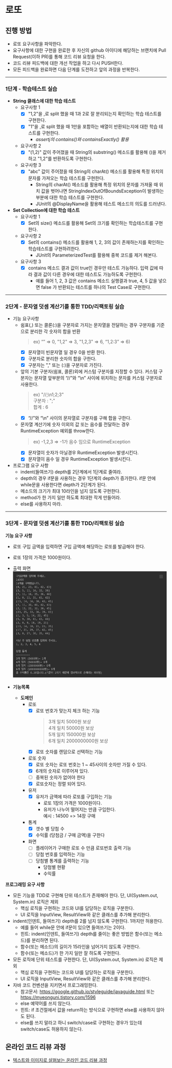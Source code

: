 # 로또
## 진행 방법
* 로또 요구사항을 파악한다.
* 요구사항에 대한 구현을 완료한 후 자신의 github 아이디에 해당하는 브랜치에 Pull Request(이하 PR)를 통해 코드 리뷰 요청을 한다.
* 코드 리뷰 피드백에 대한 개선 작업을 하고 다시 PUSH한다.
* 모든 피드백을 완료하면 다음 단계를 도전하고 앞의 과정을 반복한다.




---
### 1단계 - 학습테스트 실습
- **String 클래스에 대한 학습 테스트**
  * 요구사항 1
     - [X] "1,2"을 ,로 split 했을 때 1과 2로 잘 분리되는지 확인하는 학습 테스트를 구현한다.
     - [X] "1"을 ,로 split 했을 때 1만을 포함하는 배열이 반환되는지에 대한 학습 테스트를 구현한다.
       - _assertj의 contains()와 containsExactly() 활용_
       
  * 요구사항 2
       - [X] "(1,2)" 값이 주어졌을 때 String의 substring() 메소드를 활용해 ()을 제거하고 "1,2"를 반환하도록 구현한다.  
    
  * 요구사항 3
     - [X] "abc" 값이 주어졌을 때 String의 charAt() 메소드를 활용해 특정 위치의 문자를 가져오는 학습 테스트를 구현한다.
       - String의 charAt() 메소드를 활용해 특정 위치의 문자를 가져올 때 위치 값을 벗어나면 StringIndexOutOfBoundsException이 발생하는 부분에 대한 학습 테스트를 구현한다.
       - JUnit의 @DisplayName을 활용해 테스트 메소드의 의도를 드러낸다.  
       
       
- **Set Collection에 대한 학습 테스트**
    * 요구사항 1
      - [X] Set의 size() 메소드를 활용해 Set의 크기를 확인하는 학습테스트를 구현한다.
      
    * 요구사항 2
      - [X] Set의 contains() 메소드를 활용해 1, 2, 3의 값이 존재하는지를 확인하는 학습테스트를 구현하려한다.
        * JUnit의 ParameterizedTest를 활용해 중복 코드를 제거 해본다.
      
    * 요구사항 3
      - [X] contains 메소드 결과 값이 true인 경우만 테스트 가능하다. 입력 값에 따라 결과 값이 다른 경우에 대한 테스트도 가능하도록 구현한다.
        * 예를 들어 1, 2, 3 값은 contains 메소드 실행결과 true, 4, 5 값을 넣으면 false 가 반환되는 테스트를 하나의 Test Case로 구현한다.
---  

### 2단계 - 문자열 덧셈 계산기를 통한 TDD/리팩토링 실습
* 기능 요구사항
  - 쉼표(,) 또는 콜론(:)을 구분자로 가지는 문자열을 전달하는 경우 구분자를 기준으로 분리한 각 숫자의 합을 반환  
    > ex) “” => 0, "1,2" => 3, "1,2,3" => 6, “1,2:3” => 6)
    - [X] 문자열이 빈문자열 일 경우 0을 반환 한다.
    - [X] 구분자로 분리한 숫자의 합을 구한다.
    - [X] 구분자는 "," 또는 (:)을 구분자로 가진다.  
    
  - 앞의 기본 구분자(쉼표, 콜론)외에 커스텀 구분자를 지정할 수 있다. 커스텀 구분자는 문자열 앞부분의 “//”와 “\n” 사이에 위치하는 문자를 커스텀 구분자로 사용한다.
    > ex) "//;\n1;2;3"   
    구분자 : ";"  
    합계 :  6
    - [X] “//”와 “\n” 사이의 문자열로 구분자를 구해 합을 구한다.  
    
  - 문자열 계산기에 숫자 이외의 값 또는 음수를 전달하는 경우 RuntimeException 예외를 throw한다.
    > ex) -1,2,3 => -1가 음수 임으로 RuntimeException
    - [X] 문자열이 숫자가 아닐경우 RuntimeException 발생시킨다.
    - [X] 문자열이 음수 일 경우 RuntimeException 발생시킨다.  
    
* 프로그램 요구 사항
  - indent(들여쓰기) depth를 2단계에서 1단계로 줄여라.
  - depth의 경우 if문을 사용하는 경우 1단계의 depth가 증가한다. if문 안에 while문을 사용한다면 depth가 2단계가 된다.
  - 메소드의 크기가 최대 10라인을 넘지 않도록 구현한다.
  - method가 한 가지 일만 하도록 최대한 작게 만들어라.
  - else를 사용하지 마라.


--- 

### 3단계 - 문자열 덧셈 계산기를 통한 TDD/리팩토링 실습

**기능 요구 사항**
  * 로또 구입 금액을 입력하면 구입 금액에 해당하는 로또를 발급해야 한다.
  * 로또 1장의 가격은 1000원이다.

  * 출력 화면
    ![로또(자동)출력이미지.png](로또(자동)출력이미지.png)
  
  * **기능목록**  
       - **도메인**
         - 로또
           - [X] 로또 번호가 맞는지 체크 하는 기능
             >  3개 일치 5000원 보상  
                4개 일치 50000원 보상  
                5개 일치 150000원 보상  
                6개 일치 2000000000원 보상
           - [X] 로또 숫자를 랜덤으로 선택하는 기능
        
         - 로또 숫자 
             - [X] 로또 숫자는 로또 번호는 1 ~ 45사이의 숫자만 가질 수 있다.
             - [X] 6개의 숫자로 이루어져 있다.
             - [ ] 중복된 숫자가 없어야 한다
             - [X] 로또숫자는 정렬 되어 있다.
          
         - 유저
           - [X] 유저가 금액에 따라 로또를 구입하는 기능
             - 로또 1장의 가격은 1000원이다.
             - 유저가 나누어 떨어지는 만큼 구입한다.  
               예시 : 14500 => 14장 구매

         - 통계
           - [X] 갯수 별 당첨 수
           - [X] 수익률 (당첨금 / 구매 금액)을 구한다
         
         - 화면
           - [ ] 플레이어가 구매한 로또 수 만큼 로또번호 출력 기능
           - [ ] 당첨 번호를 입력하는 기능 
           - [ ] 당첨별 통계를 출력하는 기능
             - 당첨별 현황
             - 수익률
             
           
    
            
  
**프로그래밍 요구 사항**
  * 모든 기능을 TDD로 구현해 단위 테스트가 존재해야 한다. 단, UI(System.out, System.in) 로직은 제외
    * 핵심 로직을 구현하는 코드와 UI를 담당하는 로직을 구분한다.
    * UI 로직을 InputView, ResultView와 같은 클래스를 추가해 분리한다.
  * indent(인덴트, 들여쓰기) depth를 2를 넘지 않도록 구현한다. 1까지만 허용한다.
    * 예를 들어 while문 안에 if문이 있으면 들여쓰기는 2이다.
    * 힌트: indent(인덴트, 들여쓰기) depth를 줄이는 좋은 방법은 함수(또는 메소드)를 분리하면 된다.
    * 함수(또는 메소드)의 길이가 15라인을 넘어가지 않도록 구현한다.
    * 함수(또는 메소드)가 한 가지 일만 잘 하도록 구현한다.
  * 모든 로직에 단위 테스트를 구현한다. 단, UI(System.out, System.in) 로직은 제외
    * 핵심 로직을 구현하는 코드와 UI를 담당하는 로직을 구분한다.
    * UI 로직을 InputView, ResultView와 같은 클래스를 추가해 분리한다.
  * 자바 코드 컨벤션을 지키면서 프로그래밍한다.
    * 참고문서: https://google.github.io/styleguide/javaguide.html 또는 https://myeonguni.tistory.com/1596
    * else 예약어를 쓰지 않는다.
    * 힌트: if 조건절에서 값을 return하는 방식으로 구현하면 else를 사용하지 않아도 된다.
    * else를 쓰지 말라고 하니 switch/case로 구현하는 경우가 있는데 switch/case도 허용하지 않는다.
    
    
  


 


    
  

## 온라인 코드 리뷰 과정
* [텍스트와 이미지로 살펴보는 온라인 코드 리뷰 과정](https://github.com/next-step/nextstep-docs/tree/master/codereview)